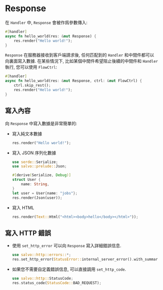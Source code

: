 # Response

在 ```Handler``` 中, ```Response``` 會被作爲參數傳入:

```rust
#[handler]
async fn hello_world(res: &mut Response) {
    res.render("Hello world!");
}
```

```Response``` 在服務器接收到客戶端請求後, 任何匹配到的 ```Handler``` 和中間件都可以向裏面寫入數據. 在某些情況下, 比如某個中間件希望阻止後續的中間件和 ```Handler``` 執行, 您可以使用 ```FlowCtrl```:

```rust
#[handler]
async fn hello_world(res: &mut Response, ctrl: &mut FlowCtrl) {
    ctrl.skip_rest();
    res.render("Hello world!");
}
```

## 寫入內容

向 ```Response``` 中寫入數據是非常簡單的:

- 寫入純文本數據

    ```rust
    res.render("Hello world!");
    ``` 

- 寫入 JSON 序列化數據
    
    ```rust
    use serde::Serialize;
    use salvo::prelude::Json;

    #[derive(Serialize, Debug)]
    struct User {
        name: String,
    }
    let user = User{name: "jobs"};
    res.render(Json(user));
    ```

- 寫入 HTML
    
    ```rust
    res.render(Text::Html("<html><body>hello</body></html>"));
    ```

## 寫入 HTTP 錯誤


- 使用 ```set_http_error``` 可以向 ```Response``` 寫入詳細錯誤信息.

    ```rust
    use salvo::http::errors::*;
    res.set_http_error(StatusError::internal_server_error().with_summary("error when serialize object to json"))
    ```

- 如果您不需要自定義錯誤信息, 可以直接調用 ```set_http_code```.

    ```rust
    use salvo::http::StatusCode;
    res.status_code(StatusCode::BAD_REQUEST);
    ```